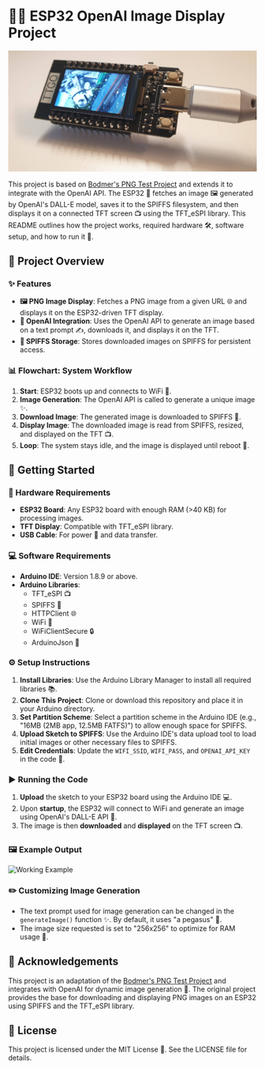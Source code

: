 # 🤖📸 ESP32 OpenAI Image Display Project
![Demo](working.jpg)

This project is based on [Bodmer's PNG Test Project](https://github.com/Bodmer/PNG_TEST_ONLY/tree/master/png_test_url_spiffs_2x) and extends it to integrate with the OpenAI API. The ESP32 🦾 fetches an image 🖼️ generated by OpenAI's DALL-E model, saves it to the SPIFFS filesystem, and then displays it on a connected TFT screen 📺 using the TFT_eSPI library. This README outlines how the project works, required hardware 🛠️, software setup, and how to run it 🚀.

## 📝 Project Overview

### ✨ Features
- **🖼️ PNG Image Display**: Fetches a PNG image from a given URL 🌐 and displays it on the ESP32-driven TFT display.
- **🤖 OpenAI Integration**: Uses the OpenAI API to generate an image based on a text prompt ✍️, downloads it, and displays it on the TFT.
- **💾 SPIFFS Storage**: Stores downloaded images on SPIFFS for persistent access.

### 📊 Flowchart: System Workflow

1. **Start**: ESP32 boots up and connects to WiFi 📶.
2. **Image Generation**: The OpenAI API is called to generate a unique image ✨.
3. **Download Image**: The generated image is downloaded to SPIFFS 📂.
4. **Display Image**: The downloaded image is read from SPIFFS, resized, and displayed on the TFT 📺.
5. **Loop**: The system stays idle, and the image is displayed until reboot 🔄.

## 🚀 Getting Started

### 🔧 Hardware Requirements
- **ESP32 Board**: Any ESP32 board with enough RAM (>40 KB) for processing images.
- **TFT Display**: Compatible with TFT_eSPI library.
- **USB Cable**: For power 🔌 and data transfer.

### 💻 Software Requirements
- **Arduino IDE**: Version 1.8.9 or above.
- **Arduino Libraries**:
  - TFT_eSPI 📺
  - SPIFFS 💾
  - HTTPClient 🌐
  - WiFi 📶
  - WiFiClientSecure 🔒
  - ArduinoJson 📝

### ⚙️ Setup Instructions
1. **Install Libraries**: Use the Arduino Library Manager to install all required libraries 📚.
2. **Clone This Project**: Clone or download this repository and place it in your Arduino directory.
3. **Set Partition Scheme**: Select a partition scheme in the Arduino IDE (e.g., "16MB (2MB app, 12.5MB FATFS)") to allow enough space for SPIFFS.
4. **Upload Sketch to SPIFFS**: Use the Arduino IDE's data upload tool to load initial images or other necessary files to SPIFFS.
5. **Edit Credentials**: Update the `WIFI_SSID`, `WIFI_PASS`, and `OPENAI_API_KEY` in the code 🔑.

### ▶️ Running the Code
1. **Upload** the sketch to your ESP32 board using the Arduino IDE 💻.
2. Upon **startup**, the ESP32 will connect to WiFi and generate an image using OpenAI's DALL-E API 🤖.
3. The image is then **downloaded** and **displayed** on the TFT screen 📺.

### 🖼️ Example Output
![Working Example](working.png)

### ✏️ Customizing Image Generation
- The text prompt used for image generation can be changed in the `generateImage()` function ✨. By default, it uses "a pegasus" 🐎.
- The image size requested is set to "256x256" to optimize for RAM usage 📏.

## 🙏 Acknowledgements
This project is an adaptation of the [Bodmer's PNG Test Project](https://github.com/Bodmer/PNG_TEST_ONLY/tree/master/png_test_url_spiffs_2x) and integrates with OpenAI for dynamic image generation 🌟. The original project provides the base for downloading and displaying PNG images on an ESP32 using SPIFFS and the TFT_eSPI library.

## 📜 License
This project is licensed under the MIT License 📄. See the LICENSE file for details.
